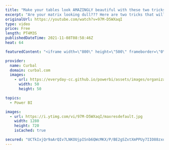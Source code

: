 ```yaml
---
title: "Make your tables look AMAZINGLY beautiful with these two tricks in Power BI"
excerpt: "Are your matrix looking dull??? Here are two tricks that will make your matrix look amazing!  More matrix tips here: https://www.youtube.com/watch?v=58a2rIV2nYg&ab_channel=Curbal  Here you can download all the pbix files: https://curbal.com/donwload-center  SUBSCRIBE to learn more about Power and Excel"
originalUrl: https://youtube.com/watch?v=97M-D5WXaqI
type: video
price: Free
length: PT4M3S
publishedDateTime: 2021-11-08T08:58:46Z
heat: 64

featuredContent: "<iframe width=\"800\" height=\"500\" frameborder=\"0\" src=\"https://www.youtube.com/embed/97M-D5WXaqI\" allow=\"accelerometer; autoplay; encrypted-media; gyroscope; picture-in-picture\" allowfullscreen></iframe>"

provider:
  name: Curbal
  domain: curbal.com
  images:
    - url: https://everyday-cc.github.io/powerbi/assets/images/organizations/curbal.com-50x50.jpg
      width: 50
      height: 50

topics:
  - Power BI

images:
  - url: https://i.ytimg.com/vi/97M-D5WXaqI/maxresdefault.jpg
    width: 1280
    height: 720
    isCached: true

secured: "UCTkIxjQr9aArQIv7LNKOUjpISnb6QWcMKX/P/BE2gSZxtXmPPUy7IIO88zxqTuYmJzSRKIHAK7aXsOcXGC2l3ZKuAxCaO/F2DlrqiaSLnGG/JG3xCfVsPKmNEECYUdJe48INYiSZWAy4XPhOfObqmy2PHggjItB4HqDPxWKZll2I2SpDRvbZVUnMSJZzLJdAXMRk7265Ou4r+ihyGEcZBILmMFKFjs477Giv8AWEAIwjVkuTYJl6O36v3Blqqvhxhh6hpZkCBlAl3pY/StB0OhAyrxu/vaWsRcrg04MsHov3cAelM9ClL2XWVUim0qZoOZ4Im4lmoe9gbXRuflm4FcyfhHQQRKc15/hCVYJ/99RMIejAdv4m4o4TCYm0j7QCOhkkjoFepzu4Kzd5H7tqzvN4hDeOLe/CGeGcK+XxOE=;4e7QPMEBiIyfvCxRLqsNnw=="
---
```


